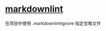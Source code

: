 # [markdownlint](https://marketplace.visualstudio.com/items?itemName=DavidAnson.vscode-markdownlint)

在项目中使用 .markdownlintignore 指定忽略文件
